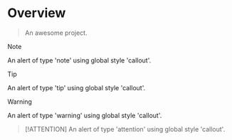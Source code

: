 # Overview

> An awesome project.


> [!NOTE]
> An alert of type 'note' using global style 'callout'.

> [!TIP]
> An alert of type 'tip' using global style 'callout'.

> [!WARNING]
> An alert of type 'warning' using global style 'callout'.
 
> [!ATTENTION]
> An alert of type 'attention' using global style 'callout'.